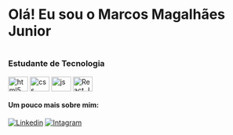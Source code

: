 <h1> Olá! Eu sou o Marcos Magalhães Junior<h1/>

  ### Estudante de Tecnologia
    
  <div style="display: inline_block">
  <div style="display: inline_block">
  <img align="center" alt="html5" height="30" width="40" src="https://cdn.jsdelivr.net/gh/devicons/devicon/icons/html5/html5-original.svg" /> 
  <img align="center" alt="css" height="30" width="40" src="https://cdn.jsdelivr.net/gh/devicons/devicon/icons/css3/css3-plain.svg" />
  <img align="center" alt="js" height="30" width="40" src="https://cdn.jsdelivr.net/gh/devicons/devicon/icons/javascript/javascript-plain.svg" />
  <img align="center" alt="React.Js" height="30" width="40" src="https://cdn.jsdelivr.net/gh/devicons/devicon/icons/react/react-original-wordmark.svg" />

#### Um pouco mais sobre mim:
    
[![Linkedin](https://img.shields.io/badge/LinkedIn-0077B5?style=for-the-badge&logo=linkedin&logoColor=white)](https://www.linkedin.com/in/marcos-magalhaes-junior-87aba121a/)
[![Intagram](https://img.shields.io/badge/Instagram-E4405F?style=for-the-badge&logo=instagram&logoColor=white)](https://www.instagram.com/juninho.magal/)
    
    

    
    
    



